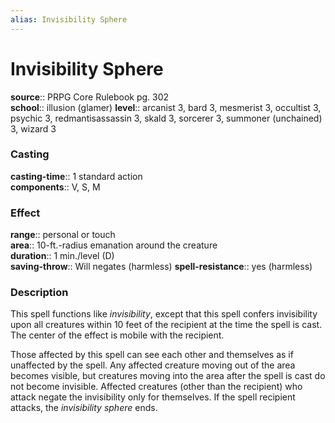 ```yaml
---
alias: Invisibility Sphere
---
```


# Invisibility Sphere 

**source**:: PRPG Core Rulebook pg. 302  
**school**:: illusion (glamer)
**level**:: arcanist 3, bard 3, mesmerist 3, occultist 3, psychic 3, redmantisassassin 3, skald 3, sorcerer 3, summoner (unchained) 3, wizard 3

### Casting 

**casting-time**:: 1 standard action  
**components**:: V, S, M

### Effect 

**range**:: personal or touch  
**area**:: 10-ft.-radius emanation around the creature  
**duration**:: 1 min./level (D)  
**saving-throw**:: Will negates (harmless)
**spell-resistance**:: yes (harmless)

### Description 

This spell functions like *invisibility*, except that this spell confers invisibility upon all creatures within 10 feet of the recipient at the time the spell is cast. The center of the effect is mobile with the recipient.  
  
Those affected by this spell can see each other and themselves as if unaffected by the spell. Any affected creature moving out of the area becomes visible, but creatures moving into the area after the spell is cast do not become invisible. Affected creatures (other than the recipient) who attack negate the invisibility only for themselves. If the spell recipient attacks, the *invisibility sphere* ends.
